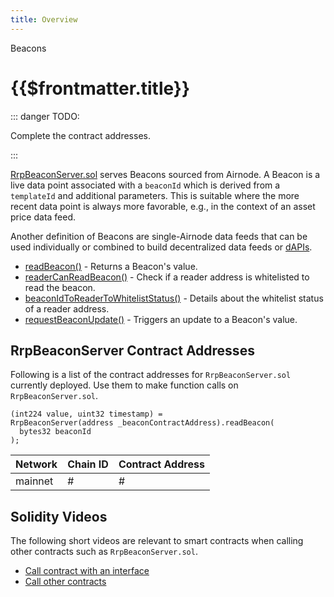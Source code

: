 ```yaml
---
title: Overview
---
```


<TitleSpan>Beacons</TitleSpan>

# {{$frontmatter.title}}

<TocHeader />
<TOC class="table-of-contents" :include-level="[2,3]" />

::: danger TODO:

Complete the contract addresses.

:::

[RrpBeaconServer.sol](https://github.com/api3dao/airnode/blob/master/packages/airnode-protocol/contracts/rrp/requesters/RrpBeaconServer.sol)
serves Beacons sourced from Airnode. A Beacon is a live data point associated
with a `beaconId` which is derived from a `templateId` and additional
parameters. This is suitable where the more recent data point is always more
favorable, e.g., in the context of an asset price data feed.

Another definition of Beacons are single-Airnode data feeds that can be used
individually or combined to build decentralized data feeds or
[dAPIs](../#dapis-building-on-beacons).

- [readBeacon()](./read-beacon.md) - Returns a Beacon's value.
- [readerCanReadBeacon()](./reader-can-read-beacon.md) - Check if a reader
  address is whitelisted to read the beacon.
- [beaconIdToReaderToWhitelistStatus()](./beaconid-reader-whiteliststatus.md) -
  Details about the whitelist status of a reader address.
- [requestBeaconUpdate()](./request-beacon-update.md) - Triggers an update to a
  Beacon's value.

## RrpBeaconServer Contract Addresses

Following is a list of the contract addresses for `RrpBeaconServer.sol`
currently deployed. Use them to make function calls on `RrpBeaconServer.sol`.

```solidity
(int224 value, uint32 timestamp) =
RrpBeaconServer(address _beaconContractAddress).readBeacon(
  bytes32 beaconId
);
```

| Network | Chain ID | Contract Address |
| ------- | -------- | ---------------- |
| mainnet | #        | #                |

## Solidity Videos

The following short videos are relevant to smart contracts when calling other
contracts such as `RrpBeaconServer.sol`.

- [Call contract with an interface](https://www.youtube.com/watch?v=tbjyc-VQaQo)
- [Call other contracts](https://www.youtube.com/watch?v=6aQErpWPLbk)
